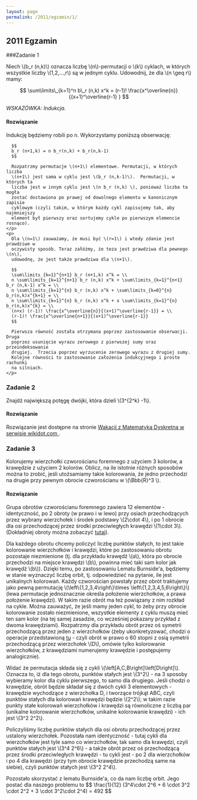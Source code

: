 ```yaml
---
layout: page
permalink: /2011/egzamin/1/
---
```


## 2011 Egzamin

###Zadanie 1

Niech \\(b\_r (n,k)\\) oznacza liczbę \\(n\\)-permutacji o \\(k\\) cyklach, w
których wszystkie liczby \\(1,2,...,r\\) są w jednym cyklu. Udowodnij, że dla
\\(n \geq r\\) mamy:

$$
\sum\limits\_{k=1}^n b\_r (n,k) x^k = (r-1)! \frac{x^\overline{n}}{(x+1)^\overline{r-1} }
$$

*WSKAZÓWKA: Indukcja.*

<div data-collapse>
  <h4 class="collapsible">Rozwiązanie</h4>
  <div class="solution">
    <p>
      Indukcję będziemy robili po n. Wykorzystamy poniższą obserwację:

      $$
      b_r (n+1,k) = n b_r(n,k) + b_r(n,k-1)
      $$

      Rozpatrzmy permutacje \(n+1\) elementowe. Permutacji, w których liczba
      \(n+1\) jest sama w cyklu jest \(b_r (n,k-1)\).  Permutacji, w których ta
      liczba jest w innym cyklu jest \(n b_r (n,k) \), ponieważ liczba ta mogła
      zostać dostawiona po prawej od dowolnego elementu w kanonicznym zapisie
      cyklowym (czyli takim, w którym każdy cykl zapisujemy tak, aby najmniejszy
      element był pierwszy oraz sortujemy cykle po pierwszym elemencie rosnąco).
    </p>
    <p>
      Dla \(n=1\) zauważamy, że musi być \(r=1\) i wtedy zdanie jest prawdziwe w
      oczywisty sposób. Teraz załóżmy, że teza jest prawdziwa dla pewnego \(n\),
      udowodnę, że jest także prawdziwa dla \(n+1\).

      $$
      \sum\limits_{k=1}^{n+1} b_r (n+1,k) x^k = \\
      n \sum\limits_{k=1}^{n+1} b_r (n,k) x^k + \sum\limits_{k=1}^{n+1} b_r (n,k-1) x^k = \\
      n \sum\limits_{k=1}^{n} b_r (n,k) x^k + \sum\limits_{k=0}^{n} b_r(n,k)x^{k+1} = \\
      n \sum\limits_{k=1}^{n} b_r (n,k) x^k + x \sum\limits_{k=1}^{n} b_r(n,k)x^{k} = \\
      (n+x) (r-1)! \frac{x^\overline{n}}{(x+1)^\overline{r-1}} = \\
      (r-1)! \frac{x^\overline{n+1}}{(x+1)^\overline{r-1}}
      $$

      Pierwsza równość została otrzymana poprzez zastosowanie obserwacji. Druga
      poprzez usunięcie wyrazu zerowego z pierwszej sumy oraz przeindeksowanie
      drugiej.  Trzecia poprzez wyrzucenie zerowego wyrazu z drugiej sumy.
      Kolejne równości to zastosowanie założenia indukcyjnego i proste rachunki
      na silniach.
    </p>
  </div>
</div>

### Zadanie 2

Znajdź największą potęgę dwójki, która dzieli \\(3^{2^k} -1\\).

<div data-collapse>
  <h4 class="collapsible">Rozwiązanie</h4>
  <div class="solution">
  <p>
    Rozwiązanie jest dostępne na stronie
    <a href="http://wakacjezmd.wikidot.com/2011-czerwiec">
      Wakacji z Matematyką Dyskretną w serwisie wikidot.com
    </a>.
  </p>
  </div>
</div>

### Zadanie 3

Kolorujemy wierzchołki czworościanu foremnego z użyciem 3 kolorów, a krawędzie
z użyciem 2 kolorów. Oblicz, na ile istotnie różnych sposobów można to zrobić,
jeśli utożsamiamy takie kolorowania, że jedno przechodzi na drugie przy pewnym
obrocie czworościanu w \\(\Bbb{R}^3 \\).

<div data-collapse>
  <h4 class="collapsible">Rozwiązanie</h4>
  <div class="solution">
    <p>
      Grupa obrotów czworościanu foremnego zawiera 12 elementów - identyczność,
      po 2 obroty (w prawo i w lewo)  przy osiach przechodzących przez wybrany
      wierzchołek i środek podstawy \(2\cdot 4\), i po 1 obrocie dla osi
      przechodzącej przez środki przeciwległych krawędzi \(1\cdot 3\).
      (Dokładniej obroty można zobaczyć
      <a href="https://upload.wikimedia.org/wikipedia/commons/9/98/Tetrahedral_group_2.svg">tutaj</a>).
    </p>
    <p>
      Dla każdego obrotu chcemy policzyć liczbę punktów stałych, to jest takie
      kolorowanie wierzchołków i krawędzi, które po zastosowaniu obrotu
      pozostaje niezmienione (tj. dla przykładu krawędź \(a\), która po obrocie
      przechodzi na miejsce krawędzi \(b\), powinna mieć taki sam kolor jak
      krawędź \(b\)). Dzięki temu, po zastosowaniu Lematu Burnside'a, będziemy
      w stanie wyznaczyć liczbę orbit, tj. odpowiedzieć na pytanie, ile jest
      unikalnych kolorowań. Każdy czworościan powstały przez obrót traktujemy
      jako pewną permutację
      \(\left\{1,2,3,4\right\}\times \left\{1,2,3,4,5,6\right\}\) (lewa
      permutacje jednoznacznie określa położenie wierzchołków, a prawa
      położenie krawędzi). W takim razie obrót ma też powiązany z nim rozkład
      na cykle. Można zauważyć, że jeśli mamy jeden cykl, to żeby przy obrocie
      kolorowanie zostało niezmienione, wszystkie elementy z cyklu muszą mieć
      ten sam kolor (na tej samej zasadzie, co wcześniej pokazany przykład
      z dwoma krawędziami). Rozpatrzmy dla przykładu obrót przez oś symetrii
      przechodzącą przez jeden z wierzchołków (żeby ukonkretyzować, chodzi o
      operacje przedstawioną <a href="http://i.imgur.com/p3ipW7wh.jpg">tu</a>
      - czyli obrót w prawo o 60 stopni z osią symetrii przechodzącą przez
      wierzchołek \(D\), omówie tylko kolorowanie wierzchołków, z krawędziami
      numerujemy krawędzie i postępujemy analogicznie).
    </p>
    <p>
      Widać że permutacja składa się z cykli
      \(\left[A,C,B\right]\left[D\right]\). Oznacza to, iż dla tego obrotu,
      punktów stałych jest \(3^2\) - na 3 sposoby wybieramy kolor dla cyklu
      pierwszego, to samo dla drugiego. Jeśli chodzi o krawędzie, obrót będzie
      składał się z dwóch cykli 3 elementowych - krawędzie wychodzące
      z wierzchołka D, i tworzące trójkąt ABC, czyli punktów stałych dla
      kolorowań krawędzi będzie \(2^2\); w takim razie punkty stałe kolorowań
      wierzchołków i krawędzi są równoliczne z liczbą par (unikalne kolorowanie
      wierzchołków, unikalne kolorowanie krawędzi) - ich jest \(3^2 2^2\).
    </p>
    <p>
      Policzyliśmy liczbę punktów stałych dla osi obrotu przechodzącej przez
      ustalony wierzchołek. Pozostała nam identyczność - tutaj cykli dla
      wierzchołków jest tyle samo co wierzchołków, tak samo dla krawędzi, czyli
      punktów stałych jest \(3^4 2^6\) - a także obrót przez oś przechodzącą
      przez środki przeciwległych krawędzi - tu cykli jest - po 2 dla
      wierzchołków i po 4 dla krawędzi (przy tym obrocie krawędzie przechodzą
      same na siebie), czyli punktów stałych jest \(3^2 2^4\).
    </p>
    <p>
      Pozostało skorzystać z lematu Burnside'a, co da nam liczbę orbit. Jego
      postać dla naszego problemu to
      $$
      \frac{1}{12} (3^4\cdot 2^6 + 6 \cdot 3^2 \cdot 2^2 + 3 \cdot 3^2\cdot 2^4) = 492
      $$
    </p>
  </div>
</div>
